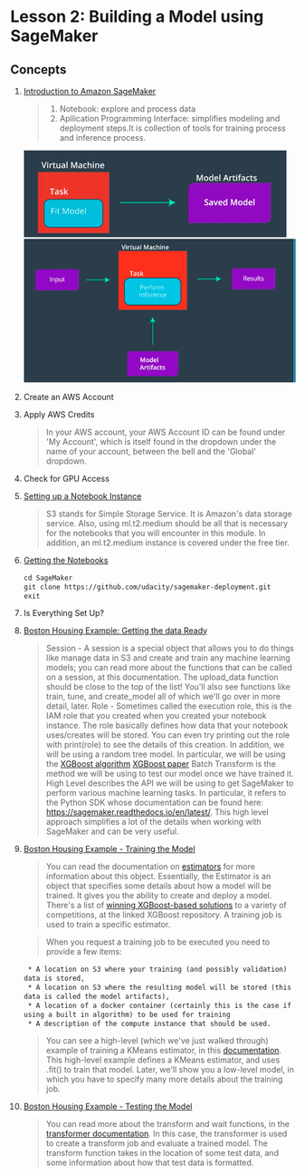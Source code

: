 # Lesson 2: Building a Model using SageMaker

## Concepts

1. [Introduction to Amazon SageMaker](https://www.youtube.com/watch?v=nJCc4_9-iAQ)
	> 1. Notebook: explore and process data
	> 1. Apllication Programming Interface: simplifies modeling and deployment steps.It is collection of tools for training process and inference process.

	![training](images/training.png)
	![inference](images/inference.png)
1. Create an AWS Account
1. Apply AWS Credits
	> In your AWS account, your AWS Account ID can be found under 'My Account', which is itself found in the dropdown under the name of your account, between the bell and the 'Global' dropdown.
1. Check for GPU Access
1. [Setting up a Notebook Instance](https://www.youtube.com/watch?v=TRUCNy5Eqjc)
	> S3 stands for Simple Storage Service. It is Amazon's data storage service.
	> Also, using ml.t2.medium should be all that is necessary for the notebooks that you will encounter in this module. In addition, an ml.t2.medium instance is covered under the free tier.
1. [Getting the Notebooks](https://www.youtube.com/watch?v=jqL74whe9yo)
	```
	cd SageMaker
	git clone https://github.com/udacity/sagemaker-deployment.git
	exit
	```
1. Is Everything Set Up?
1. [Boston Housing Example: Getting the data Ready](https://www.youtube.com/watch?v=78y5cTR-JxM)
	> Session - A session is a special object that allows you to do things like manage data in S3 and create and train any machine learning models; you can read more about the functions that can be called on a session, at this documentation. The upload_data function should be close to the top of the list! You'll also see functions like train, tune, and create_model all of which we'll go over in more detail, later.
	> Role - Sometimes called the execution role, this is the IAM role that you created when you created your notebook instance. The role basically defines how data that your notebook uses/creates will be stored. You can even try printing out the role with print(role) to see the details of this creation.
	> In addition, we will be using a random tree model. In particular, we will be using the [XGBoost algorithm](https://xgboost.readthedocs.io/en/latest/)
	[XGBoost paper](https://s3.amazonaws.com/video.udacity-data.com/topher/2018/November/5bfdf09f_xgboost/xgboost.pdf)
	> Batch Transform is the method we will be using to test our model once we have trained it. 
	> High Level describes the API we will be using to get SageMaker to perform various machine learning tasks. In particular, it refers to the Python SDK whose documentation can be found here: https://sagemaker.readthedocs.io/en/latest/. This high level approach simplifies a lot of the details when working with SageMaker and can be very useful.
1. [Boston Housing Example - Training the Model](https://www.youtube.com/watch?v=rqYlkCTLmIY)
	> You can read the documentation on [estimators](https://sagemaker.readthedocs.io/en/latest/estimators.html) for more information about this object. Essentially, the Estimator is an object that specifies some details about how a model will be trained. It gives you the ability to create and deploy a model.
	> There's a list of [winning XGBoost-based solutions](https://github.com/dmlc/xgboost/tree/master/demo#machine-learning-challenge-winning-solutions) to a variety of competitions, at the linked XGBoost repository.
	> A training job is used to train a specific estimator.

	> When you request a training job to be executed you need to provide a few items:

		* A location on S3 where your training (and possibly validation) data is stored,
		* A location on S3 where the resulting model will be stored (this data is called the model artifacts),
		* A location of a docker container (certainly this is the case if using a built in algorithm) to be used for training
		* A description of the compute instance that should be used.


	> You can see a high-level (which we've just walked through) example of training a KMeans estimator, in this [documentation](https://docs.aws.amazon.com/sagemaker/latest/dg/ex1-train-model-create-training-job.html). This high-level example defines a KMeans estimator, and uses .fit() to train that model. Later, we'll show you a low-level model, in which you have to specify many more details about the training job.
1. [Boston Housing Example - Testing the Model](https://www.youtube.com/watch?time_continue=8&v=CZRKuS_qYtg)
	> You can read more about the transform and wait functions, in the [transformer documentation](https://sagemaker.readthedocs.io/en/latest/transformer.html). In this case, the transformer is used to create a transform job and evaluate a trained model. The transform function takes in the location of some test data, and some information about how that test data is formatted.